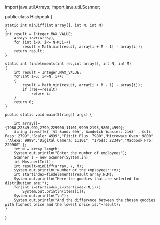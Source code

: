 import java.util.Arrays;
import java.util.Scanner;

public class Highpeak {

    static int minDiff(int array[], int N, int M)
    {
    int result = Integer.MAX_VALUE;
        Arrays.sort(array);
        for (int i=0; i<= N-M;i++)
            result = Math.min(result, array[i + M - 1] - array[i]);
        return result;
    }

    static int findelements(int res,int array[], int N, int M)
    {
        int result = Integer.MAX_VALUE;
        for(int i=0; i<=N; i++)
        {
            result = Math.min(result, array[i + M - 1] - array[i]);
            if (res==result)
                return i;
        }
        return 0;
    }

    public static void main(String[] args) {

        int array[]={7980,22349,999,2799,229900,11101,9999,2195,9800,4999};
        String items[]={ "MI Band: 999","Sandwich Toaster: 2195" ,"Cult Pass: 2799","Scale: 4999","Fitbit Plus: 7980","Microwave Oven: 9800"  ,"Alexa: 9999","Digital Camera: 11101", "IPods: 22349","Macbook Pro: 229900" };
        int N = array.length;
        System.out.println("Enter the number of employees");
        Scanner s = new Scanner(System.in);
        int M=s.nextInt();
        int result=minDiff(array, N, M);
        System.out.println("Number of the employees:"+M);
        int startindex=findelements(result,array,N,M);
        System.out.println("Here the goodies that are selected for distribution are:");
        for(int i=startindex;i<startindex+M;i++)
            System.out.println(items[i]);
        System.out.println("\n");
        System.out.println("And the difference between the chosen goodies with highest price and the lowest price is:"+result);
    }
}
